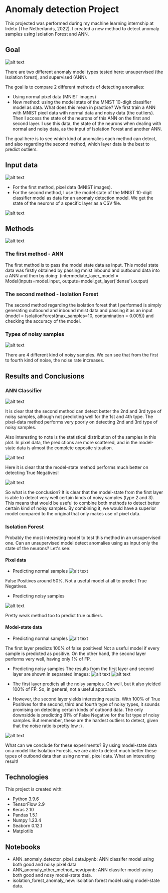 # Anomaly detection Project
This projected was performed during my machine learning internship at Irdeto (The Netherlands, 2022). I created a new method to detect anomaly samples using Isolation Forest and ANN. 

## Goal
![alt text](goal.png)

There are two different anomaly model types tested here: unsupervised (the Isolation forest), and supervised (ANN).

The goal is to compare 2 different methods of detecting anomalies: 
- Using normal pixel data (MNIST images) 
- New method: using the model state of the MNIST 10-digit classifier model as data. What does this mean in practice? We first train a ANN with MNIST pixel data with normal data and noisy data (the outliers). Then I access the state of the neurons of this ANN on the first and second layer. I use this data, the state of the neurons when dealing with normal and noisy data, as the input of Isolation Forest and another ANN. 

The goal here is to see which kind of anomalies each method can detect, and also regarding the second method, which layer data is the best to predict outliers. 


## Input data
![alt text](data.png)
- For the first method, pixel data (MNIST images).
- For the second method, I use the model state of the MNIST 10-digit classifier model as data for an anomaly detection model. We get the state of the neurons of a specific layer as a CSV file. 

![alt text](data2.png)

## Methods
![alt text](method.png)

### The first method - ANN
The first method is to pass the model state data as input. This model state data was firstly obtained by passing mnist inbound and outbound data into a ANN and then by doing: (intermediate_layer_model = Model(inputs=model.input, outputs=model.get_layer('dense').output) 

### The second method - Isolation Forest
The second method regarding the isolation forest that I performed is simply generating outbound and inbound mnist data and passing it as an input (model = IsolationForest(max_samples=10, contamination = 0.005)) and checking the accuracy of the model.


### Types of noisy samples 
![alt text](noisy.png)

There are 4 different kind of noisy samples. We can see that from the first to fourth kind of noise, the noise rate increases.

## Results and Conclusions

### ANN Classifier
![alt text](ann1.png)

It is clear that the second method can detect better the 2nd and 3rd type of noisy samples, alhough not predicting well for the 1st and 4th type. The pixel-data method performs very poorly on detecting 2nd and 3rd type of noisy samples.

Also interesting to note is the statistical distribution of the samples in this plot. In pixel data, the predictions are more scattered, and in the model-state data is almost the complete opposite situation.

![alt text](ann2.png)

Here it is clear that the model-state method performs much better on detecting True Negatives!

![alt text](ann3.png)

So what is the conclusion? It is clear that the model-state from the first layer is able to detect very well certain kinds of noisy samples (type 2 and 3). This means that would be useful to combine both methods to detect better certain kind of noisy samples. By combining it, we would have a superior model compared to the original that only makes use of pixel data. 



### Isolation Forest

Probably the most interesting model to test this method in an unsupervised one. Can an unsupervised model detect anomalies using as input only the state of the neurons? Let's see:

#### Pixel data
- Predicting normal samples
![alt text](f1.png)

False Positives around 50%. Not a useful model at all to predict True Negatives.
- Predicting noisy samples

![alt text](f2.png)

Pretty weak method too to predict true outliers. 

#### Model-state data
- Predicting normal samples
![alt text](f3.png)

The first layer predicts 100% of false positives! Not a useful model if every sample is predicted as positive.  On the other hand, the second layer performs very well, having only 1% of FP. 

- Predicting noisy samples
The results from the first layer and second layer are shown in separated images:
![alt text](f4.png)
![alt text](f5.png)

-  The first layer predicts all the noisy samples. Oh well, but it also yielded 100% of FP. So, in general, not a useful approach. 

- However, the second layer yields interesting results. With 100% of True Positives for the second, third and fourth type of noisy types, it sounds promising on detecting certain kinds of outbond data. The only downsidde is predicting 81% of False Negative for the 1st type of noisy samples. But remember, these are the hardest outliers to detect, given that the noise ratio is pretty low :) .

![alt text](f6.png)

What can we conclude for these experiments? By using model-state data on a model like Isolation Forests, we are able to detect much better these types of outbond data than using normal, pixel data. What an interesting result!

## Technologies
This project is created with:
- Python 3.9.6
- TensorFlow 2.9
- Keras 2.10
- Pandas 1.5.1
- Numpy 1.23.4
- Seaborn 0.12.1
- Matplotlib 


## Notebooks
- ANN_anomaly_detector_pixel_data.ipynb: ANN classifer model using both good and noisy pixel data
- ANN_anomaly_other_method_new.ipynb: ANN classifer model using both good and nosy model-state data.
- isolation_forest_anomaly_new: isolation forest model using model-state data. 







